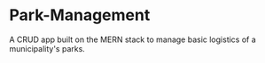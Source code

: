 # Park-Management
A CRUD app built on the MERN stack to manage basic logistics of a municipality's parks.

